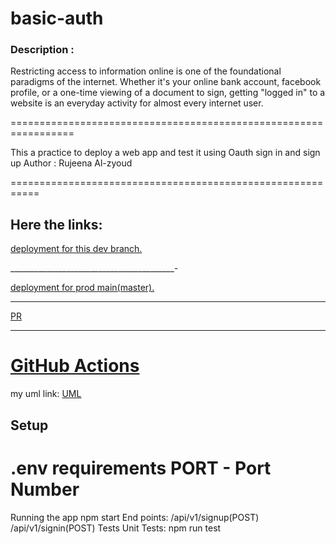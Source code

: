 # basic-auth


### Description :

Restricting access to information online is one of the foundational paradigms of the internet. Whether it's your online bank account, facebook profile, or a one-time viewing of a document to sign, getting "logged in" to a website is an everyday activity for almost every internet user.

=================================================================

This a practice to deploy a web app and test it using Oauth sign in and sign up
Author : Rujeena Al-zyoud

===========================================================


## Here the links:
[deployment for this dev branch.]()

_________________________________________-

[deployment for prod main(master).]()

____________________________________________

[PR]()
______________________________________________
[GitHub Actions]()
==========================================
my uml link:
[UML](https://viewer.diagrams.net/?target=blank&highlight=0000ff&edit=_blank&layers=1&nav=1&title=kj#R7VpRb6M4EP41kfYetgIMhDy2aW%2Fvoaurtg97%2B%2BiAA74FjIzTJPvrbwwGgk1Kkia5ky5SpGTGYzOe%2BWbGHjJB82zzheMi%2Bcoikk4cK9pM0OPEcWwLBfAlOdua47nTmhFzGimhjvFKf5FmpuKuaETKnqBgLBW06DNDluckFD0e5pyt%2B2JLlvafWuCYGIzXEKcm9zuNRFJzA2fa8f8gNE6aJ9v%2BrB7JcCOsdlImOGLrHRZ6mqA5Z0zUv7LNnKTSeI1d6nm%2F7xltFeMkF4dM8Pm3J1b6mRtn7urHF%2FL9z5f1Z7XKG05XasM0j8jm7u9SKS22jSXKNc1SnAP1sGS5eFUjFtBhQtPoGW%2FZSmpSChz%2BbKiHhHH6C%2BRxCkM2MGCYC%2BVox%2B9JvMqZak1OSpB5abZna6yveNMTfMalaLRhaYqLki4q%2FeTEDPOY5g9MCJYpIbVvwgXZ7DWo3boJ8E1YRgTfgoia0HpWQdv2Fb3ugNLykh2QzBQPK2zG7dKd%2B%2BCH8uAR3nQNb4qEyOAjBQG35iFEklTax1lR2cCfOMiW5sB5VHkbXEPzWAZZNbEkHExkQAFsJipPcvaTzFnKOPBzVmODpqnGwimNcyBTspTTpNEpRNi9YgsmlSkLHMKjnyuZR7fjfFOGkywGc5dpFUUJjWBH0v9MYIEXLRgLRnNRWdZ7gA9sd27deRMPFJ8DbXc0fKQ4F3OWw14wrfxOAElrItF0GEj2x5WJHIUUafdDgOK7FwKKZwCl9vQt7g%2BIew8dEPfugDtt61KBPzX82Q%2F5uyaQtYDPcB6zW3gfHd7e0eE9hIfppcJ7ZsDB8HG4AkBEKk4AKffyrARkmOKypKEMT5Gl7Tho9ZdyQEX8kASYWZGPm93Bx20v2EhkHLG0UAPN2IqHZLy0QQ6JyXuemQ57ZscV3oAnGh4nKRb0ra%2FukHvUE14kGLvMgGb9zIBsLeDrbapZu2c1bSHX7S%2Fk%2BNpCtR2MhcCLeLsjpoJlr8KupT3Htd7XSzvyOHbwvry%2Bvt1bH37UGndQb312Ovobo%2B%2FAP2OQ56LFrbaN1TZbRzA6tLbpUD9bMrPNO0qJ30h7RpWmgZsfZXl1v4MiZ62g3JU7xU4kWIKylAUJRovJ3JncWwYabnVv9FhrDaPnyMIXXKrw2eYNKAODpmQNO%2Fsk%2FU%2Fz325ZYPSE62tZwBnIAsF1s4B5ZQk5wUJmgOUq78d%2FymI4wrQBT%2FNbqB8f6u7RoT6EiEbu%2FIDwDUAsQr4tRFsYCjjJrhmPSuPas6TVVy0mi4UCiRWBH%2BBrgUs5QpcNn4pbybgMjjznMBx5waVwFBg44pDfB7petzKhlQn9uuMONEKQNeDMizVAbfPmWzvzrq79n7DshnRHAvMscAvo0YAOji0Mgxi4WGFwzOtfd%2FAH5xORsIhUGoKCoEC1JMlDFtWt77pGRKRllGK1XPauE0Qup24hu%2FWjumfKyeZV8wasDwJroFIMAgtdqlI0XbSztdUm52uPOXsuZtfpe%2BlvwrxT%2B15OoFUUV1voTH0vpF1wmpb%2BXr20DbqzEfnpsEEOXt%2B%2FQp%2FMQWfGc9smbom6TezP0EijuKJeCKewJ8Inx3aPR7vC9p6DzHXCw9PQgIITw8NoC%2BsHqXO1hbXnoJG2sH4QdGbXgK%2FZ67lOOv63YORqyRF5J8KondgsNP0%2Fw8jsI3wwC26oqJLgnYWQous8OEVTRXdpUBLbHeL0JPgfPyNMNTB4p6LXtzWUXOjdWKC9u3JH0BtoeqGRmq83WZ2P1Xwgu%2F%2BS1eLdP%2FLQ0z8%3D)
## Setup

.env requirements
PORT - Port Number
==================================

Running the app
npm start
End points:
/api/v1/signup(POST)
/api/v1/signin(POST)
Tests
Unit Tests: npm run test